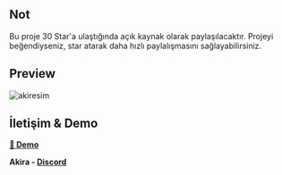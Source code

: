 ## Not

Bu proje 30 Star'a ulaştığında açık kaynak olarak paylaşılacaktır. Projeyi beğendiyseniz, star atarak daha hızlı paylalışmasını sağlayabilirsiniz.

## Preview

![akiresim](https://github.com/user-attachments/assets/5ef0d510-49aa-4af8-a326-b878c16aec5a)


## İletişim & Demo
**[🔗 Demo](https://akira-portfolioo.vercel.app/)**

**Akira - [Discord](https://discord.com/users/337545269845688361)**
